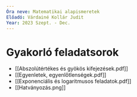 ```yaml
---
Óra neve: Matematikai alapismeretek
Előadó: Várdainé Kollár Judit
Year: 2023 Szept. - Dec.
---
```

# Gyakorló feladatsorok
- [[Abszolútértékes és gyökös kifejezések.pdf]]
- [[Egyenletek, egyenlőtlenségek.pdf]]
- [[Exponenciális és logaritmusos feladatok.pdf]]
- [[Hatványozás.png]]